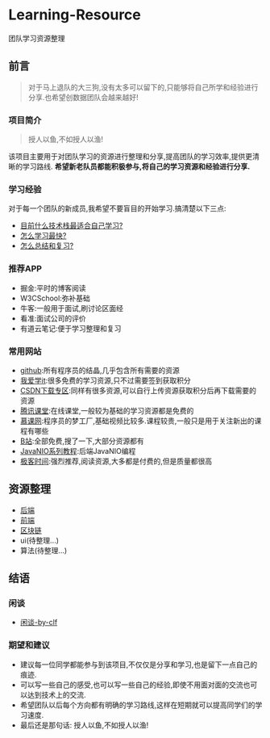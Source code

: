 # Learning-Resource
团队学习资源整理
## 前言
>对于马上退队的大三狗,没有太多可以留下的,只能够将自己所学和经验进行分享.也希望创数据团队会越来越好!
### 项目简介
>授人以鱼,不如授人以渔!

该项目主要用于对团队学习的资源进行整理和分享,提高团队的学习效率,提供更清晰的学习路线.
**希望新老队员都能积极参与,将自己的学习资源和经验进行分享.**
### 学习经验
对于每一个团队的新成员,我希望不要盲目的开始学习.搞清楚以下三点:
* [目前什么技术栈最适合自己学习?](学习经验-Q1.md)
* [怎么学习最快?](学习经验-Q2.md)
* [怎么总结和复习?](学习经验-Q3.md)
### 推荐APP
* 掘金:平时的博客阅读
* W3CSchool:弥补基础
* 牛客:一般用于面试,刷讨论区面经
* 看准:面试公司的评价
* 有道云笔记:便于学习整理和复习
### 常用网站
* [github](https://github.com/):所有程序员的结晶,几乎包含所有需要的资源
* [我爱学it](http://www.52studyit.com/):很多免费的学习资源,只不过需要签到获取积分
* [CSDN下载专区](https://download.csdn.net/):同样有很多资源,可以自行上传资源获取积分后再下载需要的资源
* [腾讯课堂](https://ke.qq.com/):在线课堂,一般较为基础的学习资源都是免费的
* [慕课网](https://www.imooc.com/):程序员的梦工厂,基础视频比较多.课程较贵,一般只是用于关注新出的课程有哪些
* [B站](https://www.bilibili.com/):全部免费,搜了一下,大部分资源都有
* [JavaNIO系列教程](http://ifeve.com/java-nio-all/):后端JavaNIO编程
* [极客时间](https://time.geekbang.org/):强烈推荐,阅读资源,大多都是付费的,但是质量都很高
## 资源整理
* [后端](Backend/Backend.md)
* [前端](https://github.com/SWPU-UChain/web-documents)
* [区块链](BlockChain/BlockChain.md)
* ui(待整理...)
* 算法(待整理...)
## 结语
### 闲谈
* [闲谈-by-clf](闲谈-by-clf.md)
### 期望和建议
* 建议每一位同学都能参与到该项目,不仅仅是分享和学习,也是留下一点自己的痕迹.
* 可以写一些自己的感受,也可以写一些自己的经验,即使不用面对面的交流也可以达到技术上的交流.
* 希望团队以后每个方向都有明确的学习路线,这样在短期就可以提高同学们的学习速度.
* 最后还是那句话: 授人以鱼,不如授人以渔!
